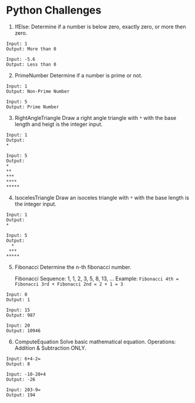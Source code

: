 # Python Challenges

1. IfElse:
Determine if a number is below zero, exactly zero, or more then zero.
```
Input: 1
Output: More than 0

Input: -5.6
Output: Less than 0
```

2. PrimeNumber
Determine if a number is prime or not.
```
Input: 1
Output: Non-Prime Number

Input: 5
Output: Prime Number
```

3. RightAngleTriangle
Draw a right angle triangle with ` * ` with the base length and heigt is the integer input.
```
Input: 1
Output: 
*

Input: 5
Output: 
*
**
***
****
*****
```

4. IsocelesTriangle
Draw an isoceles triangle with ` * ` with the base length is the integer input.
```
Input: 1
Output: 
*

Input: 5
Output: 
  *
 ***
*****
```

5. Fibonacci
Determine the n-th fibonacci number.

    Fibonacci Sequence:
    1, 1, 2, 3, 5, 8, 13, ...
    Example: `Fibonacci 4th = Fibonacci 3rd + Fibonacci 2nd = 2 + 1 = 3`
```
Input: 0
Output: 1

Input: 15
Output: 987

Input: 20
Output: 10946
```

6. ComputeEquation
Solve basic mathematical equation.
Operations: Addition & Subtraction ONLY.

```
Input: 6+4-2=
Output: 8

Input: -10-20+4
Output: -26

Input: 203-9=
Output: 194
```
